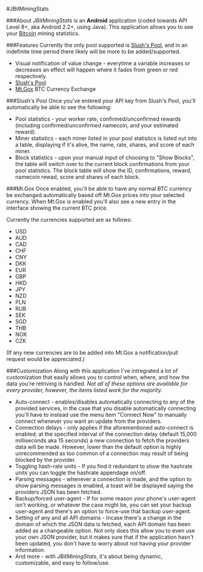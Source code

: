 #JBitMiningStats

###About
*JBitMiningStats* is an **Android** application (coded towards API Level 8+, aka Android 2.2+, using Java). This application allows you to see your [Bitcoin](http://bitcoin.org/en/) mining statistics.

###Features
Currently the only pool supported is [Slush's Pool](http://mining.bitcoin.cz/), and in an indefinite time period there likely will be more to be added/supported.
* Visual notification of value change - everytime a variable increases or decreases an effect will happen where it fades from green or red respectively.
* [Slush's Pool](http://mining.bitcoin.cz/)
* [Mt.Gox](https://mtgox.com/) BTC Currency Exchange

###Slush's Pool
Once you've entered your API key from Slush's Pool, you'll automatically be able to see the following:
* Pool statistics - your worker rate, confirmed/unconfirmed rewards (including confirmed/unconfirmed namecoin, and your estimated reward).
* Miner statistics - each miner listed in your pool statistics is listed out into a table, displaying if it's alive, the name, rate, shares, and score of each miner.
* Block statistics - upon your manual input of choosing to "Show Blocks", the table will switch over to the current block confirmations from your pool statistics. The block table will show the ID, confirmations, reward, namecoin rewad, score and shares of each block.


###Mt.Gox
Once enabled, you'll be able to have any normal BTC currency be exchanged automatically based off Mt.Gox prices into your selected currency. When Mt.Gox is enabled you'll also see a new entry in the interface showing the current BTC price.

Currently the currencies supported are as follows:
* USD
* AUD
* CAD
* CHF
* CNY
* DKK
* EUR
* GBP
* HKD
* JPY
* NZD
* PLN
* RUB
* SEK
* SGD
* THB
* NOK
* CZK

(If any new currencies are to be added into Mt.Gox a notification/pull request would be appreciated.)

###Customization
Along with this application I've intregrated a lot of customization that easily allows you to control when, where, and how the data you're retriving is handled.
*Not all of these options are available for every provider, however, the items listed work for the majority.*
* Auto-connect - enables/disables automatically connecting to any of the provided services, in the case that you disable automatically connecting you'll have to instead use the menu item "Connect Now" to manually connect whenever you want an update from the providers.
* Connection delays - only applies if the aforementioned auto-connect is enabled; at the specified interval of the connection delay (default 15,000 milliseconds aka 15 seconds) a new connection to fetch the providers data will be made. However, lower than the default option is highly unrecommended as too common of a connection may result of being blocked by the provider.
* Toggling hash-rate units - If you find it redundant to show the hashrate units you can toggle the hashrate appendage on/off.
* Parsing messages - whenever a connection is made, and the option to show parsing messages is enabled, a toast will be displayed saying the providers JSON has been fetched.
* Backup/forced user-agent - If for some reason your phone's user-agent isn't working, or whatever the case might be, you can set your backup user-agent and there's an option to force-use that backup user-agent.
* Setting of any and all API domains - Incase there's a change in the domain of which the JSON data is fetched, each API domain has been added as a changeable option. Not only does this allow you to even use your own JSON provider, but it makes sure that if the application hasn't been updated, you don't have to worry about not having your provider information.
* And more - with *JBitMiningStats*, it's about being dynamic, customizable, and easy to follow/use.
